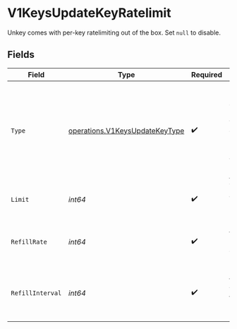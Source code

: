 # V1KeysUpdateKeyRatelimit

Unkey comes with per-key ratelimiting out of the box. Set `null` to disable.


## Fields

| Field                                                                                                                                              | Type                                                                                                                                               | Required                                                                                                                                           | Description                                                                                                                                        |
| -------------------------------------------------------------------------------------------------------------------------------------------------- | -------------------------------------------------------------------------------------------------------------------------------------------------- | -------------------------------------------------------------------------------------------------------------------------------------------------- | -------------------------------------------------------------------------------------------------------------------------------------------------- |
| `Type`                                                                                                                                             | [operations.V1KeysUpdateKeyType](../../models/operations/v1keysupdatekeytype.md)                                                                   | :heavy_check_mark:                                                                                                                                 | Fast ratelimiting doesn't add latency, while consistent ratelimiting is more accurate.<br/><br/>[Learn more](https://unkey.dev/docs/features/ratelimiting) |
| `Limit`                                                                                                                                            | *int64*                                                                                                                                            | :heavy_check_mark:                                                                                                                                 | The total amount of burstable requests.                                                                                                            |
| `RefillRate`                                                                                                                                       | *int64*                                                                                                                                            | :heavy_check_mark:                                                                                                                                 | How many tokens to refill during each refillInterval.                                                                                              |
| `RefillInterval`                                                                                                                                   | *int64*                                                                                                                                            | :heavy_check_mark:                                                                                                                                 | Determines the speed at which tokens are refilled, in milliseconds.                                                                                |